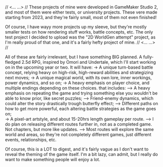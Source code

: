 // <... ...> //
These projects of mine were developed in GameMaker Studio 2, and most of them were either tests, or university projects. 
These vere made starting from 2023, and they're fairly small, most of them not even finished!

Of course, I have wayy more projects up my sleeve, but they're mostly smaller tests on how rendering stuff works, battle concepts, etc. 
The only test project I decided to upload was the "2D WorldGen attempt" project, as I'm really proud of that one, and it's a fairly hefty project of mine.
// <... ...> //

All of these are fairly irrelevant, but I have something BIG planned. A fully-fledged 2.5d RPG, inspired by Omori and Undertale, which I'll start working on in the upcoming year or two.
It will have:
-> A unique turn-based battle concept, relying heavy on high-risk, high-reward abilities and strategizing next moves;
-> A unique magical world, with its own lore, inner workings, power dynamics, and so on;
-> A heavy emphasis on player choice, and multiple endings depending on these choices. that includes:
--> A heavy emphasis on repeating the game and trying something else you wouldn't be able to know prior, like secret puzzles;
--> Friend-enemy dynamics, which could alter the story drastically trough butterfly effect;
--> Different paths on how to get more powerful, each altering battle strategies as the game goes on;  
-> A pixel-art artstyle, and about 15-20hrs length gameplay per route.
--> I do plan on releasing different routes further in, not as a completed game. Not chapters, but more like updates.
--> Most routes will explore the same world and areas, so they're not completely different games, just different events, relationships, etc.

Of course, this is a LOT to digest, and it's fairly vague as I don't want to reveal the theming of the game itself. 
I'm a bit lazy, can admit, but I really do want to make something people will enjoy a lot.

